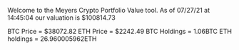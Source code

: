 Welcome to the Meyers Crypto Portfolio Value tool. 
As of 07/27/21 at 14:45:04 our valuation is $100814.73 

BTC Price = $38072.82
 ETH Price = $2242.49
BTC Holdings = 1.06BTC
 ETH holdings = 26.960005962ETH 
